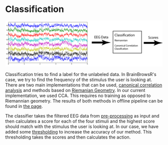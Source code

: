 # Classification

![classification](images/classification.png)

Classification tries to find a label for the unlabeled data. In BrainBrowsR's case, we try to find the frequency of the stimulus the user is looking at. There are two main implementations that can be used, [canonical correlation analysis](CCA.md) and methods based on [Riemanian Geometry](riemannian.md). In our current implementation, we used CCA. This requires no training as opposed to Riemannian geometry. The results of both methods in offline pipeline can be found in [the page](results.md).

The classifier takes the filtered EEG data from [pre-processing](preprocessing.md) as input and then calculates a score for each of the four stimuli and the highest score should match with the stimulus the user is looking at. In our case, we have added some [thresholding](thresholding.md) to increase the accuracy of our method. This thresholding takes the scores and then calculates the action.
